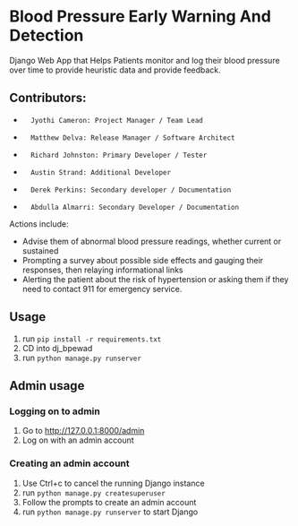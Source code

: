 # Blood Pressure Early Warning And Detection
 Django Web App that Helps Patients monitor and log their blood pressure over time to provide heuristic data and provide feedback.


## Contributors:

-       Jyothi Cameron: Project Manager / Team Lead
-       Matthew Delva: Release Manager / Software Architect
-       Richard Johnston: Primary Developer / Tester
-       Austin Strand: Additional Developer
-       Derek Perkins: Secondary developer / Documentation
-       Abdulla Almarri: Secondary Developer / Documentation

Actions include:

-    Advise them of abnormal blood pressure readings, whether current or sustained
-    Prompting a survey about possible side effects and gauging their responses, then relaying informational links
-    Alerting the patient about the risk of hypertension or asking them if they need to contact 911 for emergency service.

## Usage
1. run `pip install -r requirements.txt`
2. CD into dj_bpewad
3. run `python manage.py runserver`

## Admin usage
### Logging on to admin
1. Go to http://127.0.0.1:8000/admin
2. Log on with an admin account

### Creating an admin account
1. Use Ctrl+c to cancel the running Django instance
2. run `python manage.py createsuperuser`
3. Follow the prompts to create an admin account
4. run `python manage.py runserver` to start Django